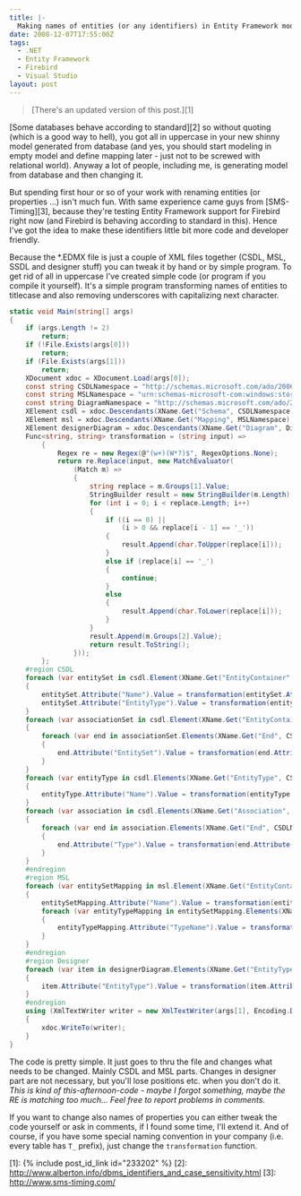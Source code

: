```yaml
---
title: |-
  Making names of entities (or any identifiers) in Entity Framework model "code and developer friendly" (= not uppercase)
date: 2008-12-07T17:55:00Z
tags:
  - .NET
  - Entity Framework
  - Firebird
  - Visual Studio
layout: post
---
```

> [There's an updated version of this post.][1]

[Some databases behave according to standard][2] so without quoting (which is a good way to hell), you got all in uppercase in your new shinny model generated from database (and yes, you should start modeling in empty model and define mapping later - just not to be screwed with relational world). Anyway a lot of people, including me, is generating model from database and then changing it.

But spending first hour or so of your work with renaming entities (or properties ...) isn't much fun. With same experience came guys from [SMS-Timing][3], because they're testing Entity Framework support for Firebird right now (and Firebird is behaving according to standard in this). Hence I've got the idea to make these identifiers little bit more code and developer friendly.

Because the *.EDMX file is just a couple of XML files together (CSDL, MSL, SSDL and designer stuff) you can tweak it by hand or by simple program. To get rid of all in uppercase I've created simple code (or program if you compile it yourself). It's a simple program transforming names of entities to titlecase and also removing underscores with capitalizing next character.

```csharp
static void Main(string[] args)
{
    if (args.Length != 2)
        return;
    if (!File.Exists(args[0]))
        return;
    if (File.Exists(args[1]))
        return;
    XDocument xdoc = XDocument.Load(args[0]);
    const string CSDLNamespace = "http://schemas.microsoft.com/ado/2006/04/edm";
    const string MSLNamespace = "urn:schemas-microsoft-com:windows:storage:mapping:CS";
    const string DiagramNamespace = "http://schemas.microsoft.com/ado/2007/06/edmx";
    XElement csdl = xdoc.Descendants(XName.Get("Schema", CSDLNamespace)).First();
    XElement msl = xdoc.Descendants(XName.Get("Mapping", MSLNamespace)).First();
    XElement designerDiagram = xdoc.Descendants(XName.Get("Diagram", DiagramNamespace)).First();
    Func<string, string> transformation = (string input) =>
        {
            Regex re = new Regex(@"(w+)(W*?)$", RegexOptions.None);
            return re.Replace(input, new MatchEvaluator(
                (Match m) =>
                {
                    string replace = m.Groups[1].Value;
                    StringBuilder result = new StringBuilder(m.Length);
                    for (int i = 0; i < replace.Length; i++)
                    {
                        if ((i == 0) ||
                            (i > 0 && replace[i - 1] == '_'))
                        {
                            result.Append(char.ToUpper(replace[i]));
                        }
                        else if (replace[i] == '_')
                        {
                            continue;
                        }
                        else
                        {
                            result.Append(char.ToLower(replace[i]));
                        }
                    }
                    result.Append(m.Groups[2].Value);
                    return result.ToString();
                }));
        };
    #region CSDL
    foreach (var entitySet in csdl.Element(XName.Get("EntityContainer", CSDLNamespace)).Elements(XName.Get("EntitySet", CSDLNamespace)))
    {
        entitySet.Attribute("Name").Value = transformation(entitySet.Attribute("Name").Value);
        entitySet.Attribute("EntityType").Value = transformation(entitySet.Attribute("EntityType").Value);
    }
    foreach (var associationSet in csdl.Element(XName.Get("EntityContainer", CSDLNamespace)).Elements(XName.Get("AssociationSet", CSDLNamespace)))
    {
        foreach (var end in associationSet.Elements(XName.Get("End", CSDLNamespace)))
        {
            end.Attribute("EntitySet").Value = transformation(end.Attribute("EntitySet").Value);
        }
    }
    foreach (var entityType in csdl.Elements(XName.Get("EntityType", CSDLNamespace)))
    {
        entityType.Attribute("Name").Value = transformation(entityType.Attribute("Name").Value);
    }
    foreach (var association in csdl.Elements(XName.Get("Association", CSDLNamespace)))
    {
        foreach (var end in association.Elements(XName.Get("End", CSDLNamespace)))
        {
            end.Attribute("Type").Value = transformation(end.Attribute("Type").Value);
        }
    }
    #endregion
    #region MSL
    foreach (var entitySetMapping in msl.Element(XName.Get("EntityContainerMapping", MSLNamespace)).Elements(XName.Get("EntitySetMapping", MSLNamespace)))
    {
        entitySetMapping.Attribute("Name").Value = transformation(entitySetMapping.Attribute("Name").Value);
        foreach (var entityTypeMapping in entitySetMapping.Elements(XName.Get("EntityTypeMapping", MSLNamespace)))
        {
            entityTypeMapping.Attribute("TypeName").Value = transformation(entityTypeMapping.Attribute("TypeName").Value);
        }
    }
    #endregion
    #region Designer
    foreach (var item in designerDiagram.Elements(XName.Get("EntityTypeShape", DiagramNamespace)))
    {
        item.Attribute("EntityType").Value = transformation(item.Attribute("EntityType").Value);
    }
    #endregion
    using (XmlTextWriter writer = new XmlTextWriter(args[1], Encoding.Default))
    {
        xdoc.WriteTo(writer);
    }
}
```

The code is pretty simple. It just goes to thru the file and changes what needs to be changed. Mainly CSDL and MSL parts. Changes in designer part are not necessary, but you'll lose positions etc. when you don't do it. _This is kind of this-afternoon-code - maybe I forgot something, maybe the RE is matching too much... Feel free to report problems in comments._

If you want to change also names of properties you can either tweak the code yourself or ask in comments, if I found some time, I'll extend it. And of course, if you have some special naming convention in your company (i.e. every table has `T_` prefix), just change the `transformation` function.

[1]: {% include post_id_link id="233202" %}
[2]: http://www.alberton.info/dbms_identifiers_and_case_sensitivity.html
[3]: http://www.sms-timing.com/